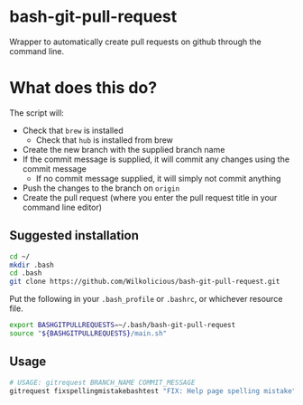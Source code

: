 # bash-git-pull-request
Wrapper to automatically create pull requests on github through the command line.

# What does this do?
The script will:
- Check that `brew` is installed
  - Check that `hub` is installed from brew
- Create the new branch with the supplied branch name
- If the commit message is supplied, it will commit any changes using the commit message
  - If no commit message supplied, it will simply not commit anything
- Push the changes to the branch on `origin`
- Create the pull request (where you enter the pull request title in your command line editor)

## Suggested installation
```BASH
cd ~/
mkdir .bash
cd .bash
git clone https://github.com/Wilkolicious/bash-git-pull-request.git
```

Put the following in your `.bash_profile` or `.bashrc`, or whichever resource file.
```BASH 
export BASHGITPULLREQUESTS=~/.bash/bash-git-pull-request
source "${BASHGITPULLREQUESTS}/main.sh"
```

## Usage
```BASH
# USAGE: gitrequest BRANCH_NAME COMMIT_MESSAGE
gitrequest fixspellingmistakebashtest "FIX: Help page spelling mistake"
```
